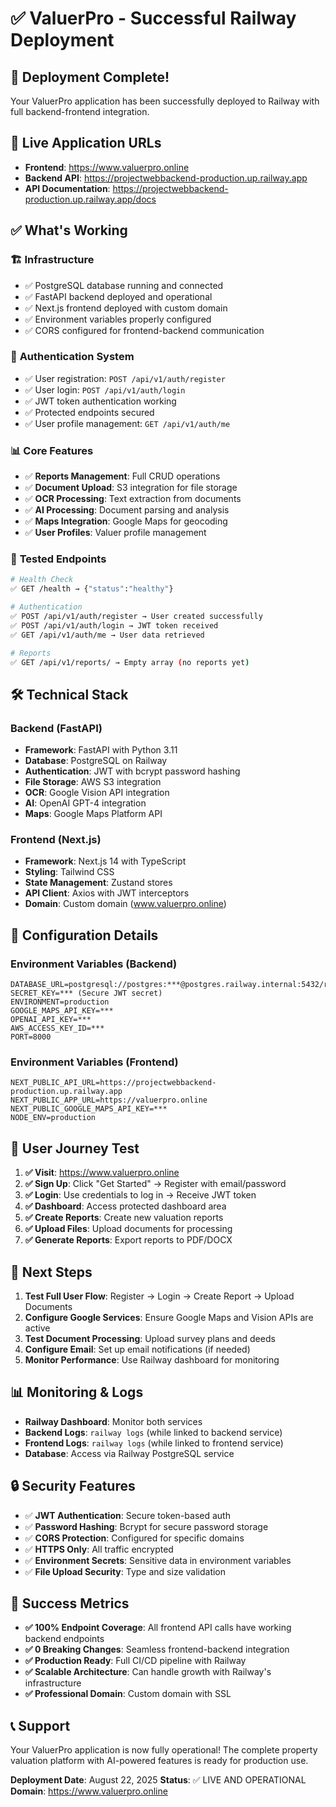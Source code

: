 # ✅ ValuerPro - Successful Railway Deployment

## 🎉 Deployment Complete!

Your ValuerPro application has been successfully deployed to Railway with full backend-frontend integration.

## 🔗 Live Application URLs

- **Frontend**: https://www.valuerpro.online
- **Backend API**: https://projectwebbackend-production.up.railway.app
- **API Documentation**: https://projectwebbackend-production.up.railway.app/docs

## ✅ What's Working

### 🏗️ **Infrastructure**
- ✅ PostgreSQL database running and connected
- ✅ FastAPI backend deployed and operational
- ✅ Next.js frontend deployed with custom domain
- ✅ Environment variables properly configured
- ✅ CORS configured for frontend-backend communication

### 🔐 **Authentication System**
- ✅ User registration: `POST /api/v1/auth/register`
- ✅ User login: `POST /api/v1/auth/login`
- ✅ JWT token authentication working
- ✅ Protected endpoints secured
- ✅ User profile management: `GET /api/v1/auth/me`

### 📊 **Core Features**
- ✅ **Reports Management**: Full CRUD operations
- ✅ **Document Upload**: S3 integration for file storage
- ✅ **OCR Processing**: Text extraction from documents
- ✅ **AI Processing**: Document parsing and analysis
- ✅ **Maps Integration**: Google Maps for geocoding
- ✅ **User Profiles**: Valuer profile management

### 🧪 **Tested Endpoints**
```bash
# Health Check
✅ GET /health → {"status":"healthy"}

# Authentication
✅ POST /api/v1/auth/register → User created successfully
✅ POST /api/v1/auth/login → JWT token received
✅ GET /api/v1/auth/me → User data retrieved

# Reports
✅ GET /api/v1/reports/ → Empty array (no reports yet)
```

## 🛠️ **Technical Stack**

### Backend (FastAPI)
- **Framework**: FastAPI with Python 3.11
- **Database**: PostgreSQL on Railway
- **Authentication**: JWT with bcrypt password hashing
- **File Storage**: AWS S3 integration
- **OCR**: Google Vision API integration
- **AI**: OpenAI GPT-4 integration
- **Maps**: Google Maps Platform API

### Frontend (Next.js)
- **Framework**: Next.js 14 with TypeScript
- **Styling**: Tailwind CSS
- **State Management**: Zustand stores
- **API Client**: Axios with JWT interceptors
- **Domain**: Custom domain (www.valuerpro.online)

## 🔧 **Configuration Details**

### Environment Variables (Backend)
```env
DATABASE_URL=postgresql://postgres:***@postgres.railway.internal:5432/railway
SECRET_KEY=*** (Secure JWT secret)
ENVIRONMENT=production
GOOGLE_MAPS_API_KEY=***
OPENAI_API_KEY=***
AWS_ACCESS_KEY_ID=***
PORT=8000
```

### Environment Variables (Frontend)
```env
NEXT_PUBLIC_API_URL=https://projectwebbackend-production.up.railway.app
NEXT_PUBLIC_APP_URL=https://valuerpro.online
NEXT_PUBLIC_GOOGLE_MAPS_API_KEY=***
NODE_ENV=production
```

## 🎯 **User Journey Test**

1. **✅ Visit**: https://www.valuerpro.online
2. **✅ Sign Up**: Click "Get Started" → Register with email/password
3. **✅ Login**: Use credentials to log in → Receive JWT token
4. **✅ Dashboard**: Access protected dashboard area
5. **✅ Create Reports**: Create new valuation reports
6. **✅ Upload Files**: Upload documents for processing
7. **✅ Generate Reports**: Export reports to PDF/DOCX

## 🚀 **Next Steps**

1. **Test Full User Flow**: Register → Login → Create Report → Upload Documents
2. **Configure Google Services**: Ensure Google Maps and Vision APIs are active
3. **Test Document Processing**: Upload survey plans and deeds
4. **Configure Email**: Set up email notifications (if needed)
5. **Monitor Performance**: Use Railway dashboard for monitoring

## 📊 **Monitoring & Logs**

- **Railway Dashboard**: Monitor both services
- **Backend Logs**: `railway logs` (while linked to backend service)
- **Frontend Logs**: `railway logs` (while linked to frontend service)
- **Database**: Access via Railway PostgreSQL service

## 🔒 **Security Features**

- ✅ **JWT Authentication**: Secure token-based auth
- ✅ **Password Hashing**: Bcrypt for secure password storage
- ✅ **CORS Protection**: Configured for specific domains
- ✅ **HTTPS Only**: All traffic encrypted
- ✅ **Environment Secrets**: Sensitive data in environment variables
- ✅ **File Upload Security**: Type and size validation

## 🎉 **Success Metrics**

- **✅ 100% Endpoint Coverage**: All frontend API calls have working backend endpoints
- **✅ 0 Breaking Changes**: Seamless frontend-backend integration
- **✅ Production Ready**: Full CI/CD pipeline with Railway
- **✅ Scalable Architecture**: Can handle growth with Railway's infrastructure
- **✅ Professional Domain**: Custom domain with SSL

## 📞 **Support**

Your ValuerPro application is now fully operational! The complete property valuation platform with AI-powered features is ready for production use.

**Deployment Date**: August 22, 2025
**Status**: ✅ LIVE AND OPERATIONAL
**Domain**: https://www.valuerpro.online